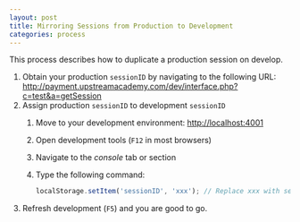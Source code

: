 ```yaml
---
layout: post
title: Mirroring Sessions from Production to Development
categories: process
---
```

This process describes how to duplicate a production session on develop.

1. Obtain your production `sessionID` by navigating to the following URL:  
<http://payment.upstreamacademy.com/dev/interface.php?c=test&a=getSession>
2. Assign production `sessionID` to development `sessionID`
	1. Move to your development environment: <http://localhost:4001>
	2. Open development tools (`F12` in most browsers)
	3. Navigate to the *console* tab or section
	4. Type the following command:

		```javascript
		localStorage.setItem('sessionID', 'xxx'); // Replace xxx with sessionID from step 1
		```
3. Refresh development (`F5`) and you are good to go.